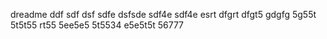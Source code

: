 dreadme
ddf
sdf
dsf
sdfe
dsfsde
sdf4e
sdf4e
esrt
dfgrt
dfgt5
gdgfg
5g55t
5t5t55
rt55
5ee5e5
5t5534
e5e5t5t
56777
